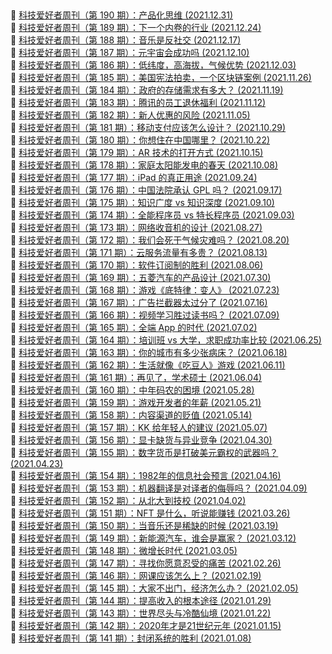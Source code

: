 ##   
🎉  [科技爱好者周刊（第 190 期）：产品化思维  (2021.12.31)](https://www.ruanyifeng.com/blog/2021/12/weekly-issue-190.html)  
🎉  [科技爱好者周刊（第 189 期）：下一个内卷的行业  (2021.12.24)](https://www.ruanyifeng.com/blog/2021/12/weekly-issue-189.html)  
🎉  [科技爱好者周刊（第 188 期）：音乐是反社交  (2021.12.17)](https://www.ruanyifeng.com/blog/2021/12/weekly-issue-188.html)  
🎉  [科技爱好者周刊（第 187 期）：元宇宙会成功吗  (2021.12.10)](https://www.ruanyifeng.com/blog/2021/12/weekly-issue-187.html)  
🎉  [科技爱好者周刊（第 186 期）：低纬度，高海拔，气候优势  (2021.12.03)](https://www.ruanyifeng.com/blog/2021/12/weekly-issue-186.html)  
🎉  [科技爱好者周刊（第 185 期）：美国宪法拍卖，一个区块链案例  (2021.11.26)](https://www.ruanyifeng.com/blog/2021/11/weekly-issue-185.html)  
🎉  [科技爱好者周刊（第 184 期）：政府的存储需求有多大？  (2021.11.19)](https://www.ruanyifeng.com/blog/2021/11/weekly-issue-184.html)  
🎉  [科技爱好者周刊（第 183 期）：腾讯的员工退休福利  (2021.11.12)](https://www.ruanyifeng.com/blog/2021/11/weekly-issue-183.html)  
🎉  [科技爱好者周刊（第 182 期）：新人优惠的风险  (2021.11.05)](https://www.ruanyifeng.com/blog/2021/11/weekly-issue-182.html)  
🎉  [科技爱好者周刊（第 181 期）：移动支付应该怎么设计？  (2021.10.29)](https://www.ruanyifeng.com/blog/2021/10/weekly-issue-181.html)  
🎉  [科技爱好者周刊（第 180 期）：你想住在中国哪里？  (2021.10.22)](https://www.ruanyifeng.com/blog/2021/10/weekly-issue-180.html)  
🎉  [科技爱好者周刊（第 179 期）：AR 技术的打开方式  (2021.10.15)](https://www.ruanyifeng.com/blog/2021/10/weekly-issue-179.html)  
🎉  [科技爱好者周刊（第 178 期）：家庭太阳能发电的春天  (2021.10.08)](https://www.ruanyifeng.com/blog/2021/10/weekly-issue-178.html)  
🎉  [科技爱好者周刊（第 177 期）：iPad 的真正用途  (2021.09.24)](https://www.ruanyifeng.com/blog/2021/09/weekly-issue-177.html)  
🎉  [科技爱好者周刊（第 176 期）：中国法院承认 GPL 吗？  (2021.09.17)](https://www.ruanyifeng.com/blog/2021/09/weekly-issue-176.html)  
🎉  [科技爱好者周刊（第 175 期）：知识广度 vs 知识深度  (2021.09.10)](https://www.ruanyifeng.com/blog/2021/09/weekly-issue-175.html)  
🎉  [科技爱好者周刊（第 174 期）：全能程序员 vs 特长程序员  (2021.09.03)](https://www.ruanyifeng.com/blog/2021/09/weekly-issue-174.html)  
🎉  [科技爱好者周刊（第 173 期）：网络收音机的设计  (2021.08.27)](https://www.ruanyifeng.com/blog/2021/08/weekly-issue-173.html)  
🎉  [科技爱好者周刊（第 172 期）：我们会死于气候灾难吗？  (2021.08.20)](https://www.ruanyifeng.com/blog/2021/08/weekly-issue-172.html)  
🎉  [科技爱好者周刊（第 171 期）：云服务流量有多贵？  (2021.08.13)](https://www.ruanyifeng.com/blog/2021/08/weekly-issue-171.html)  
🎉  [科技爱好者周刊（第 170 期）：软件订阅制的胜利  (2021.08.06)](https://www.ruanyifeng.com/blog/2021/08/weekly-issue-170.html)  
🎉  [科技爱好者周刊（第 169 期）：五菱汽车的产品设计  (2021.07.30)](https://www.ruanyifeng.com/blog/2021/07/weekly-issue-169.html)  
🎉  [科技爱好者周刊（第 168 期）：游戏《底特律：变人》  (2021.07.23)](https://www.ruanyifeng.com/blog/2021/07/weekly-issue-168.html)  
🎉  [科技爱好者周刊（第 167 期）：广告拦截器太过分了  (2021.07.16)](https://www.ruanyifeng.com/blog/2021/07/weekly-issue-167.html)  
🎉  [科技爱好者周刊（第 166 期）：视频学习胜过读书吗？  (2021.07.09)](https://www.ruanyifeng.com/blog/2021/07/weekly-issue-166.html)  
🎉  [科技爱好者周刊（第 165 期）：全端 App 的时代  (2021.07.02)](https://www.ruanyifeng.com/blog/2021/07/weekly-issue-165.html)  
🎉  [科技爱好者周刊（第 164 期）：培训班 vs 大学，求职成功率比较  (2021.06.25)](https://www.ruanyifeng.com/blog/2021/06/weekly-issue-164.html)  
🎉  [科技爱好者周刊（第 163 期）：你的城市有多少张病床？  (2021.06.18)](https://www.ruanyifeng.com/blog/2021/06/weekly-issue-163.html)  
🎉  [科技爱好者周刊（第 162 期）：生活就像《吃豆人》游戏  (2021.06.11)](https://www.ruanyifeng.com/blog/2021/06/weekly-issue-162.html)  
🎉  [科技爱好者周刊（第 161 期）：再见了，学术硕士  (2021.06.04)](https://www.ruanyifeng.com/blog/2021/06/weekly-issue-161.html)  
🎉  [科技爱好者周刊（第 160 期）：中年码农的困境  (2021.05.28)](https://www.ruanyifeng.com/blog/2021/05/weekly-issue-160.html)  
🎉  [科技爱好者周刊（第 159 期）：游戏开发者的年薪  (2021.05.21)](https://www.ruanyifeng.com/blog/2021/05/weekly-issue-159.html)  
🎉  [科技爱好者周刊（第 158 期）：内容渠道的贬值  (2021.05.14)](https://www.ruanyifeng.com/blog/2021/05/weekly-issue-158.html)  
🎉  [科技爱好者周刊（第 157 期）：KK 给年轻人的建议  (2021.05.07)](https://www.ruanyifeng.com/blog/2021/05/weekly-issue-157.html)  
🎉  [科技爱好者周刊（第 156 期）：显卡缺货与异业竞争  (2021.04.30)](https://www.ruanyifeng.com/blog/2021/04/weekly-issue-156.html)  
🎉  [科技爱好者周刊（第 155 期）：数字货币是打破美元霸权的武器吗？  (2021.04.23)](https://www.ruanyifeng.com/blog/2021/04/weekly-issue-155.html)  
🎉  [科技爱好者周刊（第 154 期）：1982年的信息社会预言  (2021.04.16)](https://www.ruanyifeng.com/blog/2021/04/weekly-issue-154.html)  
🎉  [科技爱好者周刊（第 153 期）：机器翻译是对译者的侮辱吗？  (2021.04.09)](https://www.ruanyifeng.com/blog/2021/04/weekly-issue-153.html)  
🎉  [科技爱好者周刊（第 152 期）：从北大到技校  (2021.04.02)](https://www.ruanyifeng.com/blog/2021/04/weekly-issue-152.html)  
🎉  [科技爱好者周刊（第 151 期）：NFT 是什么，听说能赚钱  (2021.03.26)](https://www.ruanyifeng.com/blog/2021/03/weekly-issue-151.html)  
🎉  [科技爱好者周刊（第 150 期）：当音乐还是稀缺的时候  (2021.03.19)](https://www.ruanyifeng.com/blog/2021/03/weekly-issue-150.html)  
🎉  [科技爱好者周刊（第 149 期）：新能源汽车，谁会是赢家？  (2021.03.12)](https://www.ruanyifeng.com/blog/2021/03/weekly-issue-149.html)  
🎉  [科技爱好者周刊（第 148 期）：微增长时代  (2021.03.05)](https://www.ruanyifeng.com/blog/2021/03/weekly-issue-148.html)  
🎉  [科技爱好者周刊（第 147 期）：寻找你愿意忍受的痛苦  (2021.02.26)](https://www.ruanyifeng.com/blog/2021/02/weekly-issue-147.html)  
🎉  [科技爱好者周刊（第 146 期）：网课应该怎么上？  (2021.02.19)](https://www.ruanyifeng.com/blog/2021/02/weekly-issue-146.html)  
🎉  [科技爱好者周刊（第 145 期）：大家不出门，经济怎么办？  (2021.02.05)](https://www.ruanyifeng.com/blog/2021/02/weekly-issue-145.html)  
🎉  [科技爱好者周刊（第 144 期）：提高收入的根本途径  (2021.01.29)](https://www.ruanyifeng.com/blog/2021/01/weekly-issue-144.html)  
🎉  [科技爱好者周刊（第 143 期）：世界尽头与冷酷仙境  (2021.01.22)](https://www.ruanyifeng.com/blog/2021/01/weekly-issue-143.html)  
🎉  [科技爱好者周刊（第 142 期）：2020年才是21世纪元年  (2021.01.15)](https://www.ruanyifeng.com/blog/2021/01/weekly-issue-142.html)  
🎉  [科技爱好者周刊（第 141 期）：封闭系统的胜利  (2021.01.08)](https://www.ruanyifeng.com/blog/2021/01/weekly-issue-141.html)  
